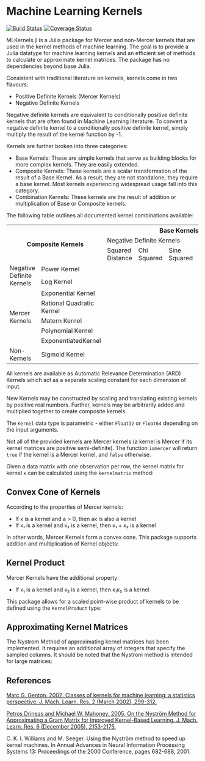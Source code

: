 # Machine Learning Kernels

[![Build Status](https://travis-ci.org/trthatcher/MLKernels.jl.svg?branch=master)](https://travis-ci.org/trthatcher/MLKernels.jl)
[![Coverage Status](https://coveralls.io/repos/trthatcher/MLKernels.jl/badge.svg)](https://coveralls.io/r/trthatcher/MLKernels.jl)

MLKernels.jl is a Julia package for Mercer and non-Mercer kernels that are used in the kernel methods of machine learning. The goal is to provide a Julia datatype for machine learning kernels and an efficient set of methods to calculate or approximate kernel matrices. The package has no dependencies beyond base Julia.

Consistent with traditional literature on kernels, kernels come in two flavours:
 - Positive Definite Kernels (Mercer Kernels)
 - Negative Definite Kernels

Negative definite kernels are equivalent to conditionally positive definite kernels that are often found in Machine Learning literature. To convert a negative definite kernel to a conditionally positive definite kernel, simply multiply the result of the kernel function by -1.

Kernels are further broken into three categories:
 - Base Kernels: These are simple kernels that serve as building blocks for more complex kernels. They are easily extended.
 - Composite Kernels: These kernels are a scalar transformation of the result of a Base Kernel. As a result, they are not standalone; they require a base kernel. Most kernels experiencing widespread usage fall into this category.
 - Combination Kernels: These kernels are the result of addition or multiplication of Base or Composite kernels.

The following table outlines all documented kernel combinations available:

<table>
  <tr>
    <th colspan="2" rowspan="3">Composite Kernels</th>
    <th colspan="5">Base Kernels</th>
  </tr>
  <tr>
    <td colspan="3">Negative Definite Kernels</td>
    <td colspan="2">Mercer Kernels</td>
  </tr>
  <tr>
    <td>Squared Distance</td>
    <td>Chi Squared</td>
    <td>Sine Squared</td>
    <td>Scalar Product</td>
    <td>Mercer Sigmoid</td>
  </tr>
  <tr>
    <td rowspan="2">Negative Definite Kernels</td>
    <td>Power Kernel</td>
    <td></td>
    <td></td>
    <td></td>
    <td></td>
    <td></td>
  </tr>
  <tr>
    <td>Log Kernel</td>
    <td></td>
    <td></td>
    <td></td>
    <td></td>
    <td></td>
  </tr>
  <tr>
    <td rowspan="5">Mercer Kernels</td>
    <td>Exponential Kernel</td>
    <td></td>
    <td></td>
    <td></td>
    <td></td>
    <td></td>
  </tr>
  <tr>
    <td>Rational Quadratic Kernel</td>
    <td></td>
    <td></td>
    <td></td>
    <td></td>
    <td></td>
  </tr>
  <tr>
    <td>Matern Kernel</td>
    <td></td>
    <td></td>
    <td></td>
    <td></td>
    <td></td>
  </tr>
  <tr>
    <td>Polynomial Kernel</td>
    <td></td>
    <td></td>
    <td></td>
    <td></td>
    <td></td>
  </tr>
  <tr>
    <td>ExponentiatedKernel</td>
    <td></td>
    <td></td>
    <td></td>
    <td></td>
    <td></td>
  </tr>
  <tr>
    <td>Non-Kernels</td>
    <td>Sigmoid Kernel</td>
    <td></td>
    <td></td>
    <td></td>
    <td></td>
    <td></td>
  </tr>
</table>

All kernels are available as Automatic Relevance Determination (ARD) Kernels which act as a separate scaling constant for each dimension of input.

New Kernels may be constructed by scaling and translating existing kernels by positive real numbers. Further, kernels may be arbitrarily added and multiplied together to create composite kernels.


The `Kernel` data type is parametric - either `Float32` or `Float64` depending on the input arguments. 

Not all of the provided kernels are Mercer kernels (a kernel is Mercer if its kernel matrices are positive semi-definite). The function `ismercer` will return `true` if the kernel is a Mercer kernel, and `false` otherwise.

Given a data matrix with one observation per row, the kernel matrix for kernel `κ` can be calculated using the `kernelmatrix` method:

## Convex Cone of Kernels

According to the properties of Mercer kernels:

- If κ is a kernel and a > 0, then aκ is also a kernel
- If κ₁ is a kernel and κ₂ is a kernel, then κ₁ + κ₂ is a kernel

In other words, Mercer Kernels form a convex cone. This package supports addition and multiplication of Kernel objects:

## Kernel Product

Mercer Kernels have the additional property:

- If κ₁ is a kernel and κ₂ is a kernel, then κ₁κ₂ is a kernel

This package allows for a scaled point-wise product of kernels to be defined using the `KernelProduct` type:

## Approximating Kernel Matrices

The Nystrom Method of approximating kernel matrices has been implemented. It requires an additional array of integers that specify the sampled columns. It should be noted that the Nystrom method is intended for large matrices:

## References

[Marc G. Genton. 2002. Classes of kernels for machine learning: a statistics perspective. J. Mach. Learn. Res. 2 (March 2002), 299-312.](http://dl.acm.org/citation.cfm?id=944815)

[Petros Drineas and Michael W. Mahoney. 2005. On the Nyström Method for Approximating a Gram Matrix for Improved Kernel-Based Learning. J. Mach. Learn. Res. 6 (December 2005), 2153-2175.](http://dl.acm.org/citation.cfm?id=1194916)

C. K. I. Williams and M. Seeger. Using the Nyström method to speed up kernel machines. In Annual Advances in Neural Information Processing Systems 13: Proceedings of the 2000 Conference, pages 682-688, 2001.
